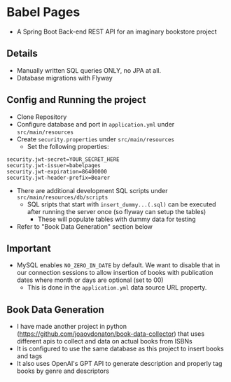 # Babel Pages 
- A Spring Boot Back-end REST API for an imaginary bookstore project

## **Details**
- Manually written SQL queries ONLY, no JPA at all.
- Database migrations with Flyway

## **Config and Running the project**
- Clone Repository
- Configure database and port in ```application.yml``` under ```src/main/resources```
- Create ```security.properties``` under ```src/main/resources```
  - Set the following properties:
```
security.jwt-secret=YOUR_SECRET_HERE
security.jwt-issuer=babelpages
security.jwt-expiration=86400000
security.jwt-header-prefix=Bearer
```
- There are additional development SQL scripts under ```src/main/resources/db/scripts```
  - SQL sripts that start with ```insert_dummy...(.sql)``` can be executed after running the server once (so flyway can setup the tables)
    - These will populate tables with dummy data for testing
- Refer to "Book Data Generation" section below

## **Important**
- MySQL enables `NO_ZERO_IN_DATE` by default. We want to disable that in our connection sessions to allow insertion
of books with publication dates where month or days are optional (set to 00)
  - This is done in the `application.yml` data source URL property.

## **Book Data Generation**
- I have made another project in python (https://github.com/joaovdonaton/book-data-collector) that uses different apis to collect and
data on actual books from ISBNs
- It is configured to use the same database as this project to insert books and tags
- It also uses OpenAI's GPT API to generate description and properly tag books by genre and descriptors